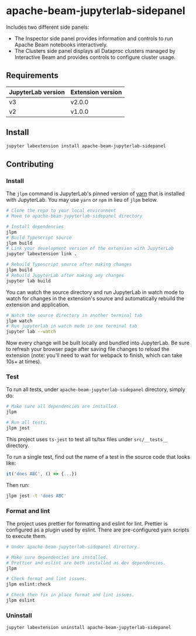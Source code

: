 <!--
    Licensed to the Apache Software Foundation (ASF) under one
    or more contributor license agreements.  See the NOTICE file
    distributed with this work for additional information
    regarding copyright ownership.  The ASF licenses this file
    to you under the Apache License, Version 2.0 (the
    "License"); you may not use this file except in compliance
    with the License.  You may obtain a copy of the License at
      http://www.apache.org/licenses/LICENSE-2.0
    Unless required by applicable law or agreed to in writing,
    software distributed under the License is distributed on an
    "AS IS" BASIS, WITHOUT WARRANTIES OR CONDITIONS OF ANY
    KIND, either express or implied.  See the License for the
    specific language governing permissions and limitations
    under the License.
-->

# apache-beam-jupyterlab-sidepanel

Includes two different side panels:
* The Inspector side panel provides information and controls to run Apache Beam notebooks interactively.
* The Clusters side panel displays all Dataproc clusters managed by Interactive Beam and provides controls to configure cluster usage.

## Requirements

| JupyterLab version | Extension version |
| ------------------ | ----------------- |
| v3                 | v2.0.0            |
| v2                 | v1.0.0            |

## Install

```bash
jupyter labextension install apache-beam-jupyterlab-sidepanel
```

## Contributing

### Install

The `jlpm` command is JupyterLab's pinned version of
[yarn](https://yarnpkg.com/) that is installed with JupyterLab. You may use
`yarn` or `npm` in lieu of `jlpm` below.

```bash
# Clone the repo to your local environment
# Move to apache-beam-jupyterlab-sidepanel directory

# Install dependencies
jlpm
# Build Typescript source
jlpm build
# Link your development version of the extension with JupyterLab
jupyter labextension link .

# Rebuild Typescript source after making changes
jlpm build
# Rebuild JupyterLab after making any changes
jupyter lab build
```

You can watch the source directory and run JupyterLab in watch mode to watch for changes in the extension's source and automatically rebuild the extension and application.

```bash
# Watch the source directory in another terminal tab
jlpm watch
# Run jupyterlab in watch mode in one terminal tab
jupyter lab --watch
```

Now every change will be built locally and bundled into JupyterLab. Be sure to refresh your browser page after saving file changes to reload the extension (note: you'll need to wait for webpack to finish, which can take 10s+ at times).

### Test

To run all tests, under `apache-beam-jupyterlab-sidepanel` directory, simply do:

```bash
# Make sure all dependencies are installed.
jlpm

# Run all tests.
jlpm jest
```

This project uses `ts-jest` to test all ts/tsx files under `src/__tests__` directory.

To run a single test, find out the name of a test in the source code that looks like:

```javascript
it('does ABC', () => {...})
```

Then run:

```bash
jlpm jest -t 'does ABC'
```

### Format and lint

The project uses prettier for formatting and eslint for lint.
Prettier is configured as a plugin used by eslint.
There are pre-configured yarn scripts to execute them.

```bash
# Under apache-beam-jupyterlab-sidepanel directory.

# Make sure dependencies are installed.
# Prettier and eslint are both installed as dev dependencies.
jlpm

# Check format and lint issues.
jlpm eslint:check

# Check then fix in place format and lint issues.
jlpm eslint
```

### Uninstall

```bash
jupyter labextension uninstall apache-beam-jupyterlab-sidepanel
```
